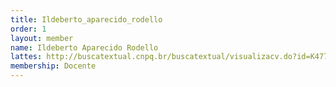```yaml
---
title: Ildeberto_aparecido_rodello
order: 1
layout: member
name: Ildeberto Aparecido Rodello
lattes: http://buscatextual.cnpq.br/buscatextual/visualizacv.do?id=K4779181J4
membership: Docente
---
```


